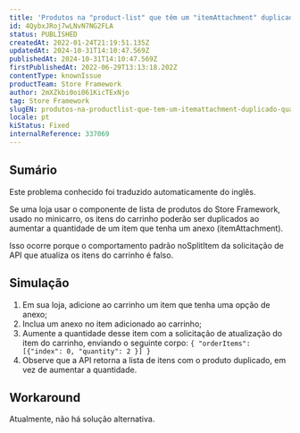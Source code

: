 ```yaml
---
title: 'Produtos na "product-list" que têm um "itemAttachment" duplicado quando a quantidade é aumentada'
id: 4QybxJRoj7wLNvN7NG2FLA
status: PUBLISHED
createdAt: 2022-01-24T21:19:51.135Z
updatedAt: 2024-10-31T14:10:47.569Z
publishedAt: 2024-10-31T14:10:47.569Z
firstPublishedAt: 2022-06-29T13:13:18.202Z
contentType: knownIssue
productTeam: Store Framework
author: 2mXZkbi0oi061KicTExNjo
tag: Store Framework
slugEN: produtos-na-productlist-que-tem-um-itemattachment-duplicado-quando-a-quantidade-e-aumentada
locale: pt
kiStatus: Fixed
internalReference: 337069
---
```


## Sumário

<div class="alert alert-info">
  <p>Este problema conhecido foi traduzido automaticamente do inglês.</p>
</div>


Se uma loja usar o componente de lista de produtos do Store Framework, usado no minicarro, os itens do carrinho poderão ser duplicados ao aumentar a quantidade de um item que tenha um anexo (itemAttachment).

Isso ocorre porque o comportamento padrão noSplitItem da solicitação de API que atualiza os itens do carrinho é falso.

## Simulação



1. Em sua loja, adicione ao carrinho um item que tenha uma opção de anexo;
2. Inclua um anexo no item adicionado ao carrinho;
3. Aumente a quantidade desse item com a solicitação de atualização do item do carrinho, enviando o seguinte corpo:
`{ "orderItems": [{"index": 0, "quantity": 2 }] }`
4. Observe que a API retorna a lista de itens com o produto duplicado, em vez de aumentar a quantidade.



## Workaround


Atualmente, não há solução alternativa.





